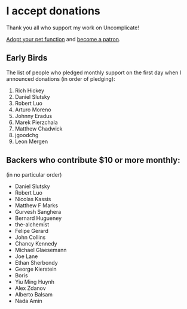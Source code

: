 # I accept donations

Thank you all who support my work on Uncomplicate!

[Adopt your pet function](https://dragan.rocks/articles/18/Patreon-Announcement-Adopt-a-Function) and [become a patron](https://patreon.com/draganrocks).

## Early Birds

The list of people who pledged monthly support on the first day when I announced donations
(in order of pledging):

1. Rich Hickey
2. Daniel Slutsky
3. Robert Luo
4. Arturo Moreno
5. Johnny Eradus
6. Marek Pierzchala
7. Matthew Chadwick
8. jgoodchg
9. Leon Mergen

## Backers who contribute $10 or more monthly:

(in no particular order)

- Daniel Slutsky
- Robert Luo
- Nicolas Kassis
- Matthew F Marks
- Gurvesh Sanghera
- Bernard Hugueney
- the-alchemist
- Felipe Gerard
- John Collins
- Chancy Kennedy
- Michael Glaesemann
- Joe Lane
- Ethan Sherbondy
- George Kierstein
- Boris
- Yiu Ming Huynh
- Alex Zdanov
- Alberto Balsam
- Nada Amin
